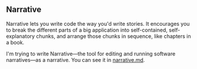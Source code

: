 Narrative
---------

Narrative lets you write code the way you'd write stories. It encourages you to break the different parts of a big application into self-contained, self-explanatory chunks, and arrange those chunks in sequence, like chapters in a book.

I'm trying to write Narrative—the tool for editing and running software narratives—as a narrative. You can see it in [narrative.md](narrative.md).